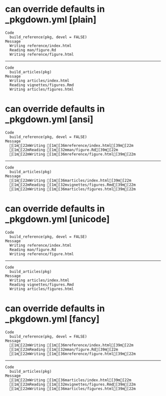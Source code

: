 # can override defaults in _pkgdown.yml [plain]

    Code
      build_reference(pkg, devel = FALSE)
    Message
      Writing reference/index.html
      Reading man/figure.Rd
      Writing reference/figure.html

---

    Code
      build_articles(pkg)
    Message
      Writing articles/index.html
      Reading vignettes/figures.Rmd
      Writing articles/figures.html

# can override defaults in _pkgdown.yml [ansi]

    Code
      build_reference(pkg, devel = FALSE)
    Message
      [1m[22mWriting [1m[36mreference/index.html[39m[22m
      [1m[22mReading [1m[32mman/figure.Rd[39m[22m
      [1m[22mWriting [1m[36mreference/figure.html[39m[22m

---

    Code
      build_articles(pkg)
    Message
      [1m[22mWriting [1m[36marticles/index.html[39m[22m
      [1m[22mReading [1m[32mvignettes/figures.Rmd[39m[22m
      [1m[22mWriting [1m[36marticles/figures.html[39m[22m

# can override defaults in _pkgdown.yml [unicode]

    Code
      build_reference(pkg, devel = FALSE)
    Message
      Writing reference/index.html
      Reading man/figure.Rd
      Writing reference/figure.html

---

    Code
      build_articles(pkg)
    Message
      Writing articles/index.html
      Reading vignettes/figures.Rmd
      Writing articles/figures.html

# can override defaults in _pkgdown.yml [fancy]

    Code
      build_reference(pkg, devel = FALSE)
    Message
      [1m[22mWriting [1m[36mreference/index.html[39m[22m
      [1m[22mReading [1m[32mman/figure.Rd[39m[22m
      [1m[22mWriting [1m[36mreference/figure.html[39m[22m

---

    Code
      build_articles(pkg)
    Message
      [1m[22mWriting [1m[36marticles/index.html[39m[22m
      [1m[22mReading [1m[32mvignettes/figures.Rmd[39m[22m
      [1m[22mWriting [1m[36marticles/figures.html[39m[22m

